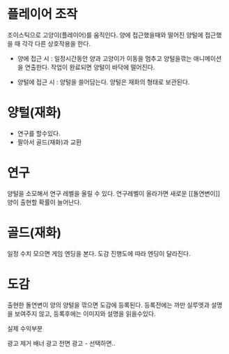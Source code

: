 # 플레이어 조작
조이스틱으로 고양이(플레이어)를 움직인다.
양에 접근했을때와 떨어진 양털에 접근했을 때 각각 다른 상호작용을 한다.

- 양에 접근 시 : 일정시간동안 양과 고양이가 이동을 멈추고 양털을깎는 애니메이션을 연출한다. 작업이 완료되면 양털이 바닥에 떨어진다.

- 양털에 접근 시 : 양털을 쓸어담는다. 양털은 재화의 형태로 보관된다.

# 양털(재화)

- 연구를 할수있다.
- 팔아서 골드(재화)과 교환

# 연구
양털을 소모해서 연구 레벨을 올릴 수 있다. 
연구레벨이 올라가면 새로운 [[돌연변이]] 양이 출현할 확률이 늘어난다.

# 골드(재화)
일정 수치 모으면 게임 엔딩을 본다. 도감 진행도에 따라 엔딩이 달라진다.

# 도감
출현한 돌연변이 양의 양털을 깎으면 도감에 등록된다. 
등록전에는 까만 실루엣과 설명을 보여주지 않고, 등록후에는 이미지와 설명을 읽을수있다.



실제 수익부분

광고 제거
배너 광고
전면 광고 - 선택하면..